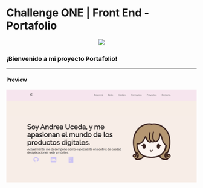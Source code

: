 # Challenge ONE | Front End -  Portafolio
<p align="center" >
     <img width="600" heigth="600" src="https://user-images.githubusercontent.com/101413385/169097543-d5ada41e-7db8-481d-9d89-cef4efdf7e05.png">
</p>

### ¡Bienvenido a mi proyecto Portafolio!
---
#### Preview
![Preview](https://github.com/auceda95/challenge-one-portafolio-auceda/blob/66351d19b3a6a12d362d66ea65183161a383bd80/assets/img/readme/preview.png)